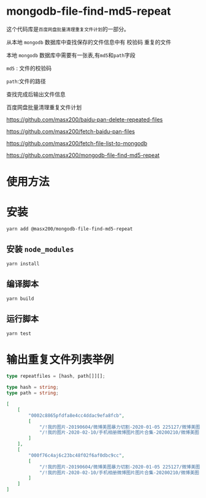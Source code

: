 # mongodb-file-find-md5-repeat

这个代码库是`百度网盘批量清理重复文件计划`的一部分。

从本地 `mongodb` 数据库中查找保存的文件信息中有 校验码 重复的文件

本地 `mongodb` 数据库中需要有一张表,有`md5`和`path`字段

`md5` : 文件的校验码

`path`:文件的路径

查找完成后输出文件信息

百度网盘批量清理重复文件计划

https://github.com/masx200/baidu-pan-delete-repeated-files

https://github.com/masx200/fetch-baidu-pan-files

https://github.com/masx200/fetch-file-list-to-mongodb

https://github.com/masx200/mongodb-file-find-md5-repeat

# 使用方法

# 安装

```shell
yarn add @masx200/mongodb-file-find-md5-repeat
```

## 安装 `node_modules`

```shell
yarn install
```

## 编译脚本

```shell
yarn build
```

## 运行脚本

```shell
yarn test
```

# 输出重复文件列表举例

```ts
type repeatfiles = [hash, path[]][];

type hash = string;
type path = string;
```

```json
[
    [
        "0002c8865pfdfa8e4cc4ddac9efa8fcb",
        [
            "/!我的图片-20190604/微博美图暴力切割-2020-01-05 225127/微博美图cosplay-暴力切割图片-2020-01-05 225127-8(1).rar_20200108075529/8/d056376101218de1175142244de798cb.webp",
            "/!我的图片-2020-02-10/手机相册微博图片图片合集-20200210/微博美图cosplay-暴力切割图片-2020-01-05/微博美图cosplay-暴力切割图片-2020-01-05 225127-8/8/d056376101218de1175142244de798cb.webp"
        ]
    ],
    [
        "000f76c4aj6c23bc48f02f6af0dbc9cc",
        [
            "/!我的图片-20190604/微博美图暴力切割-2020-01-05 225127/微博美图cosplay-暴力切割图片-2020-01-05 225127-2(1).rar_20200108075402/2/2ac7ee53012c33a37970042349d36a0d.webp",
            "/!我的图片-2020-02-10/手机相册微博图片图片合集-20200210/微博美图cosplay-暴力切割图片-2020-01-05/微博美图cosplay-暴力切割图片-2020-01-05 225127-2/2/2ac7ee53012c33a37970042349d36a0d.webp"
        ]
    ]
]
```
